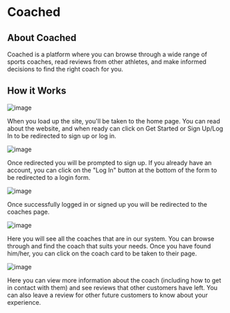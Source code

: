 # Coached

## About Coached 
Coached is a platform where you can browse through a wide range of sports coaches, read reviews from other athletes, and make informed decisions to find the right coach for you.

## How it Works
![image](https://github.com/Motty-har/phase-4-project/assets/126115373/43fbfe15-3a0c-4966-b279-fdaf95b32de2)

When you load up the site, you'll be taken to the home page. You can read about the website, and when ready can click on Get Started or Sign Up/Log In to be redirected to sign up or log in.

![image](https://github.com/Motty-har/phase-4-project/assets/126115373/38fc063a-ed89-4524-832c-027c566efb14)

Once redirected you will be prompted to sign up. If you already have an account, you can click on the "Log In" button at the bottom of the form to be redirected to a login form.

![image](https://github.com/Motty-har/phase-4-project/assets/126115373/e8224d17-7d07-489c-9f01-b992ce9968eb)

Once successfully logged in or signed up you will be redirected to the coaches page.

![image](https://github.com/Motty-har/phase-4-project/assets/126115373/a77fddbe-7cae-4472-adca-1341abcf7f83)

Here you will see all the coaches that are in our system. You can browse through and find the coach that suits your needs. Once you have found him/her, you can click on the coach card to be taken to their page.

![image](https://github.com/Motty-har/phase-4-project/assets/126115373/f4222aae-7069-4cbd-a33f-aa46dbbcce19)

Here you can view more information about the coach (including how to get in contact with them) and see reviews that other customers have left. You can also leave a review for other future customers to know about your experience. 


